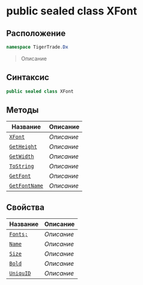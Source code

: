 
# public sealed class XFont
## Расположение
```csharp
namespace TigerTrade.Dx
```



> Описание

## Синтаксис
```csharp
public sealed class XFont
```


## Методы
| Название | Описание |
| --- | --- |
| [`XFont`](./XFont.cs/Методы/XFont.md) | *Описание* |
| [`GetHeight`](./XFont.cs/Методы/GetHeight.md) | *Описание* |
| [`GetWidth`](./XFont.cs/Методы/GetWidth.md) | *Описание* |
| [`ToString`](./XFont.cs/Методы/ToString.md) | *Описание* |
| [`GetFont`](./XFont.cs/Методы/GetFont.md) | *Описание* |
| [`GetFontName`](./XFont.cs/Методы/GetFontName.md) | *Описание* |

## Свойства
| Название | Описание |
| --- | --- |
| [`Fonts;`](./XFont.cs/Свойства/Fonts;.md) | *Описание* |
| [`Name`](./XFont.cs/Свойства/Name.md) | *Описание* |
| [`Size`](./XFont.cs/Свойства/Size.md) | *Описание* |
| [`Bold`](./XFont.cs/Свойства/Bold.md) | *Описание* |
| [`UniquID`](./XFont.cs/Свойства/UniquID.md) | *Описание* |



